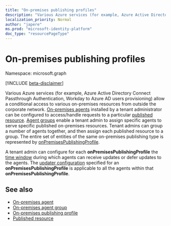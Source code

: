 ```yaml
---
title: "On-premises publishing profiles"
description: "Various Azure services (for example, Azure Active Directory Connect Passthrough Authentication, Workday to Azure AD users provisioning) allow a conditional access to various on-premises resources from outside the corporate network."
localization_priority: Normal
author: "japere"
ms.prod: "microsoft-identity-platform"
doc_type: "resourcePageType"
---
```


# On-premises publishing profiles

Namespace: microsoft.graph

[!INCLUDE [beta-disclaimer](../../includes/beta-disclaimer.md)]

Various Azure services (for example, Azure Active Directory Connect Passthrough Authentication, Workday to Azure AD users provisioning) allow a conditional access to various on-premises resources from outside the corporate network. [On-premises agents](onpremisesagent.md) installed by a tenant administrator can be configured to access/handle requests to a particular [published resource](publishedresource.md).
[Agent groups](onpremisesagentgroup.md) enable a tenant admin to assign specific agents to serve specific published on-premises resources. Tenant admins can group a number of agents together, and then assign each published resource to a group. The entire set of entities of the same on-premises publishing type is represented by [onPremisesPublishingProfile](onpremisespublishingprofile.md).

A tenant admin can configure for each **onPremisesPublishingProfile** the [time window](updatewindow.md) during which agents can receive updates or defer updates to the agents. The [updater configuration](hybridagentupdaterconfiguration.md) specified for an **onPremisesPublishingProfile** is applicable to all the agents within that **onPremisesPublishingProfile**.

## See also

- [On-premises agent](onpremisesagent.md)
- [On-premises agent group](onpremisesagentgroup.md)
- [On-premises publishing profile](onpremisespublishingprofile.md)
- [Published resource](publishedresource.md)

<!-- uuid: 16cd6b66-4b1a-43a1-adaf-3a886856ed98
2019-02-04 14:57:30 UTC -->
<!-- {
  "type": "#page.annotation",
  "description": "Service root",
  "keywords": "",
  "section": "documentation",
  "tocPath": ""
}-->

